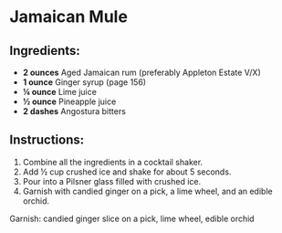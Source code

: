 # Jamaican Mule

## Ingredients:
- **2 ounces** Aged Jamaican rum (preferably Appleton Estate V/X)
- **1 ounce** Ginger syrup (page 156)
- **¼ ounce** Lime juice
- **½ ounce** Pineapple juice
- **2 dashes** Angostura bitters

## Instructions:
1. Combine all the ingredients in a cocktail shaker.
2. Add ½ cup crushed ice and shake for about 5 seconds.
3. Pour into a Pilsner glass filled with crushed ice.
4. Garnish with candied ginger on a pick, a lime wheel, and an edible orchid.

Garnish: candied ginger slice on a pick, lime wheel, edible orchid
